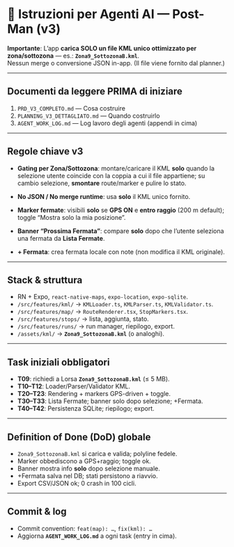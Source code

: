 # 🤖 Istruzioni per Agenti AI — Post-Man (v3)

**Importante**: L’app **carica SOLO un file KML unico ottimizzato per zona/sottozona** — es.: **`Zona9_SottozonaB.kml`**.  
Nessun merge o conversione JSON in-app. (Il file viene fornito dal planner.)

---

## Documenti da leggere PRIMA di iniziare
1) `PRD_V3_COMPLETO.md` — Cosa costruire  
2) `PLANNING_V3_DETTAGLIATO.md` — Quando costruirlo  
3) `AGENT_WORK_LOG.md` — Log lavoro degli agenti (appendi in cima)

---

## Regole chiave v3
- **Gating per Zona/Sottozona**: montare/caricare il KML **solo** quando la selezione utente coincide con la coppia a cui il file appartiene; su cambio selezione, **smontare** route/marker e pulire lo stato.

- **No JSON / No merge runtime**: usa **solo** il KML unico fornito.  
- **Marker fermate**: visibili **solo** se **GPS ON** e **entro raggio** (200 m default); toggle “Mostra solo la mia posizione”.  
- **Banner “Prossima Fermata”**: compare **solo** dopo che l’utente seleziona una fermata da **Lista Fermate**.  
- **+ Fermata**: crea fermata locale con note (non modifica il KML originale).  

---

## Stack & struttura
- RN + Expo, `react-native-maps`, `expo-location`, `expo-sqlite`.  
- `/src/features/kml/` → `KMLLoader.ts`, `KMLParser.ts`, `KMLValidator.ts`.  
- `/src/features/map/` → `RouteRenderer.tsx`, `StopMarkers.tsx`.  
- `/src/features/stops/` → lista, aggiunta, stato.  
- `/src/features/runs/` → run manager, riepilogo, export.  
- `/assets/kml/` → **`Zona9_SottozonaB.kml`** (o analoghi).

---

## Task iniziali obbligatori
- **T09**: richiedi a Lorsa **`Zona9_SottozonaB.kml`** (≤ 5 MB).  
- **T10–T12**: Loader/Parser/Validator KML.  
- **T20–T23**: Rendering + markers GPS-driven + toggle.  
- **T30–T33**: Lista Fermate; banner solo dopo selezione; +Fermata.  
- **T40–T42**: Persistenza SQLite; riepilogo; export.  

---

## Definition of Done (DoD) globale
- `Zona9_SottozonaB.kml` si carica e valida; polyline fedele.  
- Marker obbediscono a GPS+raggio; toggle ok.  
- Banner mostra info **solo** dopo selezione manuale.  
- +Fermata salva nel DB; stati persistono a riavvio.  
- Export CSV/JSON ok; 0 crash in 100 cicli.

---

## Commit & log
- Commit convention: `feat(map): …`, `fix(kml): …`  
- Aggiorna **`AGENT_WORK_LOG.md`** a ogni task (entry in cima).
